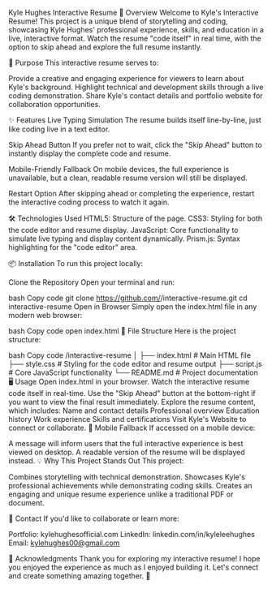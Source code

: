 Kyle Hughes Interactive Resume
🚀 Overview
Welcome to Kyle's Interactive Resume! This project is a unique blend of storytelling and coding, showcasing Kyle Hughes' professional experience, skills, and education in a live, interactive format. Watch the resume "code itself" in real time, with the option to skip ahead and explore the full resume instantly.

🎯 Purpose
This interactive resume serves to:

Provide a creative and engaging experience for viewers to learn about Kyle's background.
Highlight technical and development skills through a live coding demonstration.
Share Kyle's contact details and portfolio website for collaboration opportunities.

✨ Features
Live Typing Simulation
The resume builds itself line-by-line, just like coding live in a text editor.

Skip Ahead Button
If you prefer not to wait, click the "Skip Ahead" button to instantly display the complete code and resume.

Mobile-Friendly Fallback
On mobile devices, the full experience is unavailable, but a clean, readable resume version will still be displayed.

Restart Option
After skipping ahead or completing the experience, restart the interactive coding process to watch it again.

🛠️ Technologies Used
HTML5: Structure of the page.
CSS3: Styling for both the code editor and resume display.
JavaScript: Core functionality to simulate live typing and display content dynamically.
Prism.js: Syntax highlighting for the "code editor" area.

📦 Installation
To run this project locally:

Clone the Repository
Open your terminal and run:

bash
Copy code
git clone https://github.com/<your-github-username>/interactive-resume.git
cd interactive-resume
Open in Browser
Simply open the index.html file in any modern web browser:

bash
Copy code
open index.html
🔧 File Structure
Here is the project structure:

bash
Copy code
/interactive-resume
│
├── index.html        # Main HTML file
├── style.css         # Styling for the code editor and resume output
├── script.js         # Core JavaScript functionality
└── README.md         # Project documentation
🖥️ Usage
Open index.html in your browser.
Watch the interactive resume code itself in real-time.
Use the "Skip Ahead" button at the bottom-right if you want to view the final result immediately.
Explore the resume content, which includes:
Name and contact details
Professional overview
Education history
Work experience
Skills and certifications
Visit Kyle's Website to connect or collaborate.
📱 Mobile Fallback
If accessed on a mobile device:

A message will inform users that the full interactive experience is best viewed on desktop.
A readable version of the resume will be displayed instead.
💡 Why This Project Stands Out
This project:

Combines storytelling with technical demonstration.
Showcases Kyle's professional achievements while demonstrating coding skills.
Creates an engaging and unique resume experience unlike a traditional PDF or document.

📝 Contact
If you'd like to collaborate or learn more:

Portfolio: kylehughesofficial.com
LinkedIn: linkedin.com/in/kyleleehughes
Email: kylehughes00@gmail.com

🎉 Acknowledgments
Thank you for exploring my interactive resume! I hope you enjoyed the experience as much as I enjoyed building it. Let's connect and create something amazing together. 🚀

